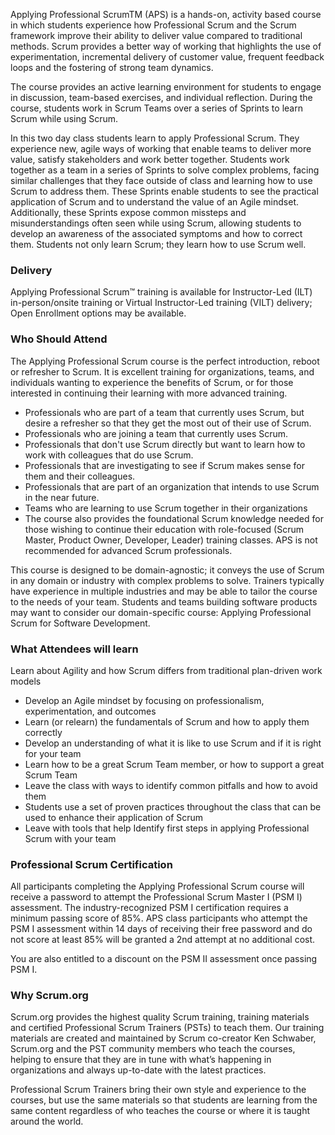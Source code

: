 <!-- applying-professional-scrum--->

Applying Professional ScrumTM (APS) is a hands-on, activity based course in which students experience how Professional Scrum and the Scrum framework improve their ability to deliver value compared to traditional methods.  Scrum provides a better way of working that highlights the use of experimentation, incremental delivery of customer value, frequent feedback loops and the fostering of strong team dynamics.

The course provides an active learning environment for students to engage in discussion, team-based exercises, and individual reflection. During the course, students work in Scrum Teams over a series of Sprints to learn Scrum while using Scrum.

In this two day class students learn to apply Professional Scrum. They experience new, agile ways of working that enable teams to deliver more value, satisfy stakeholders and work better together. Students work together as a team in a series of Sprints to solve complex problems, facing similar challenges that they face outside of class and learning how to use Scrum to address them. These Sprints enable students to see the practical application of Scrum and to understand the value of an Agile mindset. Additionally, these Sprints expose common missteps and misunderstandings often seen while using Scrum, allowing students to develop an awareness of the associated symptoms and how to correct them. Students not only learn Scrum; they learn how to use Scrum well.


### Delivery

Applying Professional Scrum™ training is available for Instructor-Led (ILT) in-person/onsite training or Virtual Instructor-Led training (VILT) delivery; Open Enrollment options may be available.


### Who Should Attend

The Applying Professional Scrum course is the perfect introduction, reboot or refresher to Scrum. It is excellent training for organizations, teams, and individuals wanting to experience the benefits of Scrum, or for those interested in continuing their learning with more advanced training.

- Professionals who are part of a team that currently uses Scrum, but desire a refresher so that they get the most out of their use of Scrum.
- Professionals who are joining a team that currently uses Scrum.
- Professionals that don't use Scrum directly but want to learn how to work with colleagues that do use Scrum.
- Professionals that are investigating to see if Scrum makes sense for them and their colleagues.
- Professionals that are part of an organization that intends to use Scrum in the near future.
- Teams who are learning to use Scrum together in their organizations
- The course also provides the foundational Scrum knowledge needed for those wishing to continue their education with role-focused (Scrum Master, Product Owner, Developer, Leader)  training classes. APS is not recommended for advanced Scrum professionals.

This course is designed to be domain-agnostic; it conveys the use of Scrum in any domain or industry with complex problems to solve. Trainers typically have experience in multiple industries and may be able to tailor the course to the needs of your team. Students and teams building software products may want to consider our domain-specific course: Applying Professional Scrum for Software Development.


### What Attendees will learn

Learn about Agility and how Scrum differs from traditional plan-driven work models
- Develop an Agile mindset by focusing on professionalism, experimentation, and outcomes
- Learn (or relearn) the fundamentals of Scrum and how to apply them correctly
- Develop an understanding of what it is like to use Scrum and if it is right for your team
- Learn how to be a great Scrum Team member, or how to support a great Scrum Team
- Leave the class with ways to identify common pitfalls and how to avoid them
- Students use a set of proven practices throughout the class that can be used to enhance their application
of Scrum
- Leave with tools that help Identify first steps in applying Professional Scrum with your team


### Professional Scrum Certification

All participants completing the Applying Professional Scrum course will receive a password to attempt the Professional Scrum Master I (PSM I) assessment. The industry-recognized PSM I certification requires a minimum passing score of 85%. APS class participants who attempt the PSM I assessment within 14 days of receiving their free password and do not score at least 85% will be granted a 2nd attempt at no additional cost.

You are also entitled to a discount on the PSM II assessment once passing PSM I.


### Why Scrum.org
Scrum.org provides the highest quality Scrum training, training materials and certified Professional Scrum Trainers (PSTs) to teach them. Our training materials are created and maintained by Scrum co-creator Ken Schwaber, Scrum.org and the PST community members who teach the courses, helping to ensure that they are in tune with what’s happening in organizations and always up-to-date with the latest practices.

Professional Scrum Trainers bring their own style and experience to the courses, but use the same materials so that students are learning from the same content regardless of who teaches the course or where it is taught around the world.
